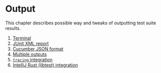 Output
======

This chapter describes possible way and tweaks of outputting test suite results.

1. [Terminal](terminal.md)
2. [JUnit XML report](junit.md)
3. [Cucumber JSON format](json.md)
4. [Multiple outputs](multiple.md)
5. [`tracing` integration](tracing.md)
6. [IntelliJ Rust (libtest) integration](intellij.md)
